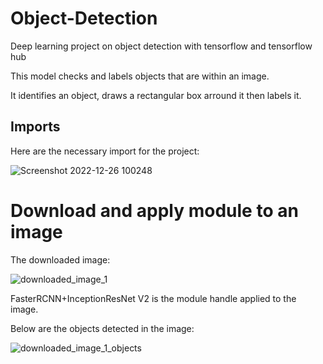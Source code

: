 # Object-Detection
Deep learning project on object detection with tensorflow and tensorflow hub

This model checks and labels objects that are within an image. 

It identifies an object, draws a rectangular box arround it then labels it.

## Imports
Here are the necessary import for the project:

![Screenshot 2022-12-26 100248](https://user-images.githubusercontent.com/78556152/209515523-c619a1ae-e213-4369-9de4-67f8782a628c.png)

# Download and apply module to an image

The downloaded image:

![downloaded_image_1](https://user-images.githubusercontent.com/78556152/209527213-a7c2cb7a-ab47-4a1d-842e-2c431fdb00bc.png)

FasterRCNN+InceptionResNet V2 is the module handle applied to the image. 

Below are the objects detected in the image:

![downloaded_image_1_objects](https://user-images.githubusercontent.com/78556152/209527700-13db0ac1-f7a3-4797-92f6-147cca7fe42b.png)
